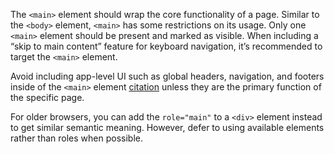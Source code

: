 The `<main>` element should wrap the core functionality of a page. Similar to the `<body>` element, `<main>` has some restrictions on its usage. Only one `<main>` element should be present and marked as visible. When including a “skip to main content” feature for keyboard navigation, it’s recommended to target the `<main>` element.

Avoid including app-level UI such as global headers, navigation, and footers inside of the `<main>` element [citation](https://developer.mozilla.org/en-US/docs/Web/HTML/Element/main#usage_notes) unless they are the primary function of the specific page. 

For older browsers, you can add the `role="main"` to a `<div>` element instead to get similar semantic meaning. However, defer to using available elements rather than roles when possible.